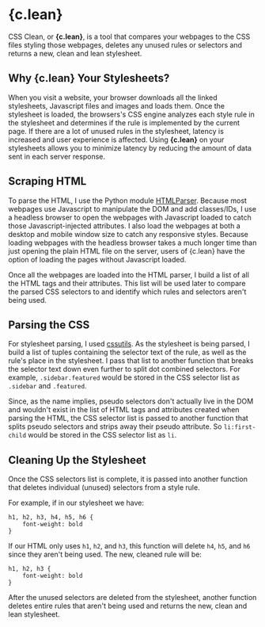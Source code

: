 # {c.lean}
CSS Clean, or **{c.lean}**, is a tool that compares your webpages to the CSS files styling those webpages, deletes any unused rules or selectors and returns a new, clean and lean stylesheet.

## Why {c.lean} Your Stylesheets?
When you visit a website, your browser downloads all the linked stylesheets, Javascript files and images and loads them. Once the stylesheet is loaded, the browsers's CSS engine analyzes each style rule in the stylesheet and determines if the rule is implemented by the current page. If there are a lot of unused rules in the stylesheet, latency is increased and user experience is affected. Using **{c.lean}** on your stylesheets allows you to minimize latency by reducing the amount of data sent in each server response.

## Scraping HTML
To parse the HTML, I use the Python module [HTMLParser](https://docs.python.org/2/library/htmlparser.html). Because most webpages use Javascript to manipulate the DOM and add classes/IDs, I use a headless browser to open the webpages with Javascript loaded to catch those Javascript-injected attributes. I also load the webpages at both a desktop and mobile window size to catch any responsive styles. Because loading webpages with the headless browser takes a much longer time than just opening the plain HTML file on the server, users of {c.lean} have the option of loading the pages without Javascript loaded.

Once all the webpages are loaded into the HTML parser, I build a list of all the HTML tags and their attributes. This list will be used later to compare the parsed CSS selectors to and identify which rules and selectors aren't being used. 

## Parsing the CSS
For stylesheet parsing, I used [cssutils](https://pypi.python.org/pypi/cssutils/1.0). As the stylesheet is being parsed, I build a list of tuples containing the selector text of the rule, as well as the rule's place in the stylesheet. I pass that list to another function that breaks the selector text down even further to split dot combined selectors. For example, ```.sidebar.featured``` would be stored in the CSS selector list as ```.sidebar``` and ```.featured```. 

Since, as the name implies, pseudo selectors don't actually live in the DOM and wouldn't exist in the list of HTML tags and attributes created when parsing the HTML, the CSS selector list is passed to another function that splits pseudo selectors and strips away their pseudo attribute. So ```li:first-child``` would be stored in the CSS selector list as ```li```. 

## Cleaning Up the Stylesheet
Once the CSS selectors list is complete, it is passed into another function that deletes individual (unused) selectors from a style rule. 

For example, if in our stylesheet we have:
    
    h1, h2, h3, h4, h5, h6 {
        font-weight: bold
    }

If our HTML only uses ```h1```, ```h2```, and ```h3```, this function will delete ```h4```, ```h5```, and ```h6``` since they aren't being used. The new, cleaned rule will be:

    h1, h2, h3 {
        font-weight: bold
    }

After the unused selectors are deleted from the stylesheet, another function deletes entire rules that aren't being used and returns the new, clean and lean stylesheet.